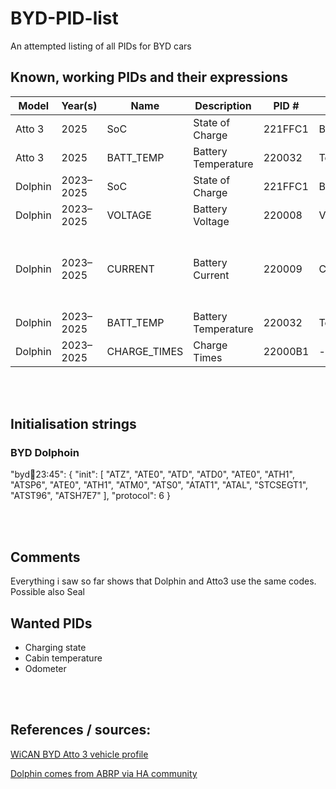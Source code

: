 # BYD-PID-list
An attempted listing of all PIDs for BYD cars


## Known, working PIDs and their expressions

|Model|Year(s)|Name|Description|PID #|Class|Unit|Min|Max|Expression|Init|Remarks
|-|-|-|-|-|-|-|-|-|-|-|-|
|Atto 3|2025|SoC|State of Charge|221FFC1|Battery|%|0|100|((B5*256)+B4)/100|||
|Atto 3|2025|BATT_TEMP|Battery Temperature|220032|Temperature|°C|-40|80|B4-40|||
|Dolphin|2023–2025|SoC|State of Charge|221FFC1|Battery|%|-5|105|(B4 + B5*256)/100|Yes|confirmed working|
|Dolphin|2023–2025|VOLTAGE|Battery Voltage|220008|Voltage|V|200|1000|B4 + B5*256 ? need to confirm|Yes|needs confirmation|
|Dolphin|2023–2025|CURRENT|Battery Current|220009|Current|A|-600|1000|((A + B*256) - 5000) / 10 |Yes|currently not getting the values to lign up with the car scanner app|
|Dolphin|2023–2025|BATT_TEMP|Battery Temperature|220032|Temperature|°C|-40|80|B4 - 40|Yes|confirmed working|
|Dolphin|2023–2025|CHARGE_TIMES|Charge Times|22000B1| - | - |0|?|(B4 + B5*256)0|?|confirmed working|

<br><br>

## Initialisation strings
### BYD Dolphoin
"byd:dolphin:23:45": {
  "init": [
    "ATZ", "ATE0", "ATD", "ATD0", "ATE0", "ATH1", "ATSP6",
    "ATE0", "ATH1", "ATM0", "ATS0", "ATAT1", "ATAL", "STCSEGT1", "ATST96", "ATSH7E7"
  ],
  "protocol": 6
}

<br><br>

## Comments
Everything i saw so far shows that Dolphin and Atto3 use the same codes. Possible also Seal

## Wanted PIDs
- Charging state
- Cabin temperature
- Odometer

<br><br>


## References / sources:
[WiCAN BYD Atto 3 vehicle profile](https://github.com/meatpiHQ/wican-fw/blob/main/vehicle_profiles/byd/atto3.json)

[Dolphin comes from ABRP via HA community](https://community.home-assistant.io/t/source-for-byd-atto-3-battery-state-of-charge/603428/46?u=delorean)
